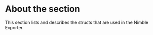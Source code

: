 # About the section

This section lists and describes the structs that are used in the Nimble Exporter.
